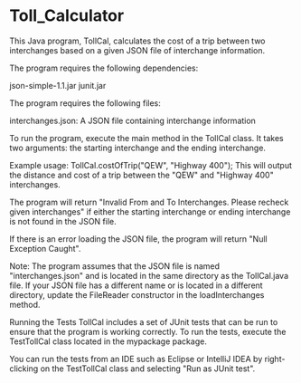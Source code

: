 # Toll_Calculator
This Java program, TollCal, calculates the cost of a trip between two interchanges based on a given JSON file of interchange information.

The program requires the following dependencies:

json-simple-1.1.jar
junit.jar

The program requires the following files:

interchanges.json: A JSON file containing interchange information

To run the program, execute the main method in the TollCal class. It takes two arguments: the starting interchange and the ending interchange.

Example usage:
TollCal.costOfTrip("QEW", "Highway 400");
This will output the distance and cost of a trip between the "QEW" and "Highway 400" interchanges.

The program will return "Invalid From and To Interchanges. Please recheck given interchanges" if either the starting interchange or ending interchange is not found in the JSON file.

If there is an error loading the JSON file, the program will return "Null Exception Caught".

Note: The program assumes that the JSON file is named "interchanges.json" and is located in the same directory as the TollCal.java file. If your JSON file has a different name or is located in a different directory, update the FileReader constructor in the loadInterchanges method.


Running the Tests
TollCal includes a set of JUnit tests that can be run to ensure that the program is working correctly. To run the tests, execute the TestTollCal class located in the mypackage package.

You can run the tests from an IDE such as Eclipse or IntelliJ IDEA by right-clicking on the TestTollCal class and selecting "Run as JUnit test".
